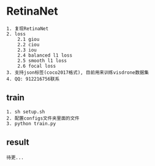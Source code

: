 # RetinaNet
    1. 复现RetinaNet
    2. loss
        2.1 giou
        2.2 ciou
        2.3 iou
        2.4 balanced l1 loss
        2.5 smooth l1 loss
        2.6 focal loss
    3. 支持json标签(coco2017格式), 目前用来训练visdrone数据集
    4. QQ: 912216756联系

## train
    1. sh setup.sh
    2. 配置configs文件夹里面的文件
    3. python train.py

## result
    待更... 
